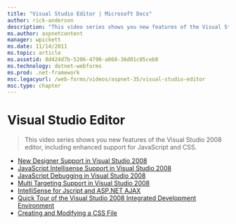 ```yaml
---
title: "Visual Studio Editor | Microsoft Docs"
author: rick-anderson
description: "This video series shows you new features of the Visual Studio 2008 editor, including enhanced support for JavaScript and CSS."
ms.author: aspnetcontent
manager: wpickett
ms.date: 11/14/2011
ms.topic: article
ms.assetid: 8d424d7b-5206-4790-a068-36d01c05ceb0
ms.technology: dotnet-webforms
ms.prod: .net-framework
msc.legacyurl: /web-forms/videos/aspnet-35/visual-studio-editor
msc.type: chapter
---
```

Visual Studio Editor
====================
> This video series shows you new features of the Visual Studio 2008 editor, including enhanced support for JavaScript and CSS.


- [New Designer Support in Visual Studio 2008](new-designer-support-in-visual-studio-2008.md)
- [JavaScript Intellisense Support in Visual Studio 2008](javascript-intellisense-support-in-visual-studio-2008.md)
- [JavaScript Debugging in Visual Studio 2008](javascript-debugging-in-visual-studio-2008.md)
- [Multi Targeting Support in Visual Studio 2008](multi-targeting-support-in-visual-studio-2008.md)
- [IntelliSense for Jscript and ASP.NET AJAX](intellisense-for-jscript-and-aspnet-ajax.md)
- [Quick Tour of the Visual Studio 2008 Integrated Development Environment](quick-tour-of-the-visual-studio-2008-integrated-development-environment.md)
- [Creating and Modifying a CSS File](creating-and-modifying-a-css-file.md)